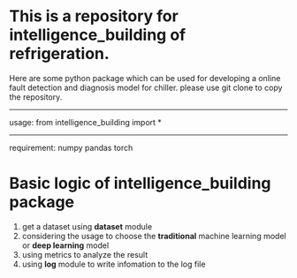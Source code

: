 # This is a repository for intelligence_building of refrigeration.
Here are some python package which can be used for developing a online fault detection and diagnosis model for chiller.
please use git clone to copy the repository.

 ---

usage:
	from intelligence_building import *
	
 ---
requirement:
	numpy
	pandas
	torch

# Basic logic of intelligence_building package
1. get a dataset using **dataset** module
2. considering the usage to choose the **traditional** machine learning model or **deep learning** model
3. using metrics to analyze the result
4. using **log** module to write infomation to the log file
